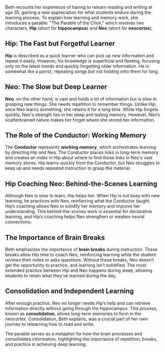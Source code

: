 Beth recounts her experience of having to relearn reading and writing at age 35, gaining a new appreciation for what students endure during the learning process. To explain how learning and memory work, she introduces a parable: "The Parable of the Choir," which involves two characters, **Hip** (short for **hippocampus**) and **Neo** (short for **neocortex**).

## Hip: The Fast but Forgetful Learner
**Hip** is described as a quick learner who can pick up new information and repeat it easily. However, his knowledge is superficial and fleeting, focusing only on the latest trends and quickly forgetting older information. He is somewhat like a parrot, repeating songs but not holding onto them for long.

## Neo: The Slow but Deep Learner
**Neo**, on the other hand, is vast and holds a lot of information but is slow in grasping new things. She needs repetition to remember things. Unlike Hip, once Neo learns something, she retains it for a long time. While Hip forgets quickly, Neo's strength lies in her deep and lasting memory. However, Neo’s scatterbrained nature makes her forget where she stored her information.

## The Role of the Conductor: Working Memory
The **Conductor** represents **working memory**, which orchestrates learning by directing Hip and Neo. The Conductor places links in long-term memory and creates an index in Hip about where to find those links in Neo's vast memory stores. Hip learns quickly from the Conductor, but Neo struggles to keep up and needs repeated instruction to grasp the material.

## Hip Coaching Neo: Behind-the-Scenes Learning
Although Neo is slow to learn, Hip helps her. When Hip is not busy with new learning, he practices with Neo, reinforcing what the Conductor taught. Hip’s coaching allows Neo to solidify her memory and improve her understanding. This behind-the-scenes work is essential for declarative learning, and Hip’s coaching helps Neo strengthen or weaken neural connections.

## The Importance of Brain Breaks
Beth emphasizes the importance of **brain breaks** during instruction. These breaks allow Hip time to coach Neo, reinforcing learning while the student reviews their notes or asks questions. Without these breaks, Neo doesn’t get the opportunity to practice, and learning isn’t solidified. The most extended practice between Hip and Neo happens during sleep, allowing students to retain what they’ve learned during the day.

## Consolidation and Independent Learning
After enough practice, Neo no longer needs Hip’s help and can retrieve information directly without going through the hippocampus. This process, known as **consolidation**, allows long-term memories to form in the neocortex. Consolidation, Beth explains, was a crucial part of her own journey to relearning how to read and write.

The parable serves as a metaphor for how the brain processes and consolidates information, highlighting the importance of repetition, breaks, and practice in achieving deep learning.